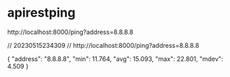 # apirestping

http://localhost:8000/ping?address=8.8.8.8

// 20230515234309
// http://localhost:8000/ping?address=8.8.8.8

{
  "address": "8.8.8.8",
  "min": 11.764,
  "avg": 15.093,
  "max": 22.801,
  "mdev": 4.509
}
